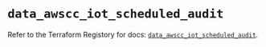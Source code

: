 # `data_awscc_iot_scheduled_audit`

Refer to the Terraform Registory for docs: [`data_awscc_iot_scheduled_audit`](https://registry.terraform.io/providers/hashicorp/awscc/0.70.0/docs/data-sources/iot_scheduled_audit).

